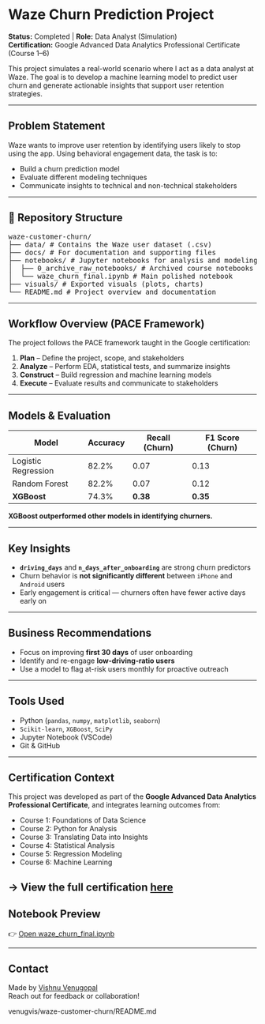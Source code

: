 # Waze Churn Prediction Project

**Status:** Completed | **Role:** Data Analyst (Simulation)  
**Certification:** Google Advanced Data Analytics Professional Certificate (Course 1–6)

This project simulates a real-world scenario where I act as a data analyst at Waze. The goal is to develop a machine learning model to predict user churn and generate actionable insights that support user retention strategies.

---

## Problem Statement

Waze wants to improve user retention by identifying users likely to stop using the app. Using behavioral engagement data, the task is to:

- Build a churn prediction model
- Evaluate different modeling techniques
- Communicate insights to technical and non-technical stakeholders

---
 ## 📁 Repository Structure
<pre lang="markdown">
waze-customer-churn/
├── data/ # Contains the Waze user dataset (.csv)
├── docs/ # For documentation and supporting files
├── notebooks/ # Jupyter notebooks for analysis and modeling
│  ├── 0_archive_raw_notebooks/ # Archived course notebooks
│  └── waze_churn_final.ipynb # Main polished notebook
├── visuals/ # Exported visuals (plots, charts)
└── README.md # Project overview and documentation
</pre>

---

## Workflow Overview (PACE Framework)

The project follows the PACE framework taught in the Google certification:

1. **Plan** – Define the project, scope, and stakeholders
2. **Analyze** – Perform EDA, statistical tests, and summarize insights
3. **Construct** – Build regression and machine learning models
4. **Execute** – Evaluate results and communicate to stakeholders

---

## Models & Evaluation

| Model              | Accuracy | Recall (Churn) | F1 Score (Churn) |
|-------------------|----------|----------------|------------------|
| Logistic Regression | 82.2%    | 0.07           | 0.13             |
| Random Forest       | 82.2%    | 0.07           | 0.12             |
| **XGBoost**         | 74.3%    | **0.38**       | **0.35**         |


**XGBoost outperformed other models in identifying churners.**

---

## Key Insights

- **`driving_days`** and **`n_days_after_onboarding`** are strong churn predictors
- Churn behavior is **not significantly different** between `iPhone` and `Android` users
- Early engagement is critical — churners often have fewer active days early on

---

## Business Recommendations

- Focus on improving **first 30 days** of user onboarding
- Identify and re-engage **low-driving-ratio users**
- Use a model to flag at-risk users monthly for proactive outreach

---

## Tools Used

- Python (`pandas`, `numpy`, `matplotlib`, `seaborn`)
- `Scikit-learn`, `XGBoost`, `SciPy`
- Jupyter Notebook (VSCode)
- Git & GitHub

---

## Certification Context

This project was developed as part of the **Google Advanced Data Analytics Professional Certificate**, and integrates learning outcomes from:

- Course 1: Foundations of Data Science  
- Course 2: Python for Analysis  
- Course 3: Translating Data into Insights  
- Course 4: Statistical Analysis  
- Course 5: Regression Modeling  
- Course 6: Machine Learning

-> View the full certification [here](https://www.coursera.org/professional-certificates/google-advanced-data-analytics)
---

## Notebook Preview

👉 [Open waze_churn_final.ipynb](https://github.com/venugvis/waze-customer-churn/blob/main/notebooks/waze_churn_final.ipynb)

---

## Contact

Made by [Vishnu Venugopal](https://www.linkedin.com/in/venugvis)  
Reach out for feedback or collaboration!

venugvis/waze-customer-churn/README.md
